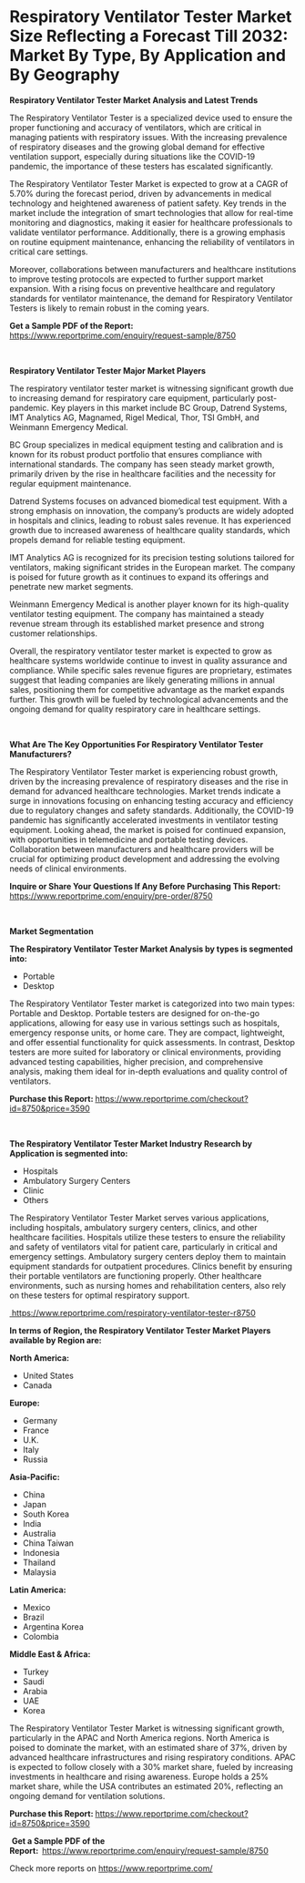 <p><h1>Respiratory Ventilator Tester Market Size Reflecting a Forecast Till 2032: Market By Type, By Application and By Geography</h1></p><p><strong>Respiratory Ventilator Tester Market Analysis and Latest Trends</strong></p>
<p><p>The Respiratory Ventilator Tester is a specialized device used to ensure the proper functioning and accuracy of ventilators, which are critical in managing patients with respiratory issues. With the increasing prevalence of respiratory diseases and the growing global demand for effective ventilation support, especially during situations like the COVID-19 pandemic, the importance of these testers has escalated significantly.</p><p>The Respiratory Ventilator Tester Market is expected to grow at a CAGR of 5.70% during the forecast period, driven by advancements in medical technology and heightened awareness of patient safety. Key trends in the market include the integration of smart technologies that allow for real-time monitoring and diagnostics, making it easier for healthcare professionals to validate ventilator performance. Additionally, there is a growing emphasis on routine equipment maintenance, enhancing the reliability of ventilators in critical care settings. </p><p>Moreover, collaborations between manufacturers and healthcare institutions to improve testing protocols are expected to further support market expansion. With a rising focus on preventive healthcare and regulatory standards for ventilator maintenance, the demand for Respiratory Ventilator Testers is likely to remain robust in the coming years.</p></p>
<p><strong>Get a Sample PDF of the Report:&nbsp;</strong> <a href="https://www.reportprime.com/enquiry/request-sample/8750?utm_campaign=2639&utm_medium=2&utm_source=Github&utm_content=ia&utm_term=20032025&utm_id=respiratory-ventilator-tester">https://www.reportprime.com/enquiry/request-sample/8750</a></p>
<p>&nbsp;</p>
<p><strong>Respiratory Ventilator Tester Major Market Players</strong></p>
<p><p>The respiratory ventilator tester market is witnessing significant growth due to increasing demand for respiratory care equipment, particularly post-pandemic. Key players in this market include BC Group, Datrend Systems, IMT Analytics AG, Magnamed, Rigel Medical, Thor, TSI GmbH, and Weinmann Emergency Medical. </p><p>BC Group specializes in medical equipment testing and calibration and is known for its robust product portfolio that ensures compliance with international standards. The company has seen steady market growth, primarily driven by the rise in healthcare facilities and the necessity for regular equipment maintenance.</p><p>Datrend Systems focuses on advanced biomedical test equipment. With a strong emphasis on innovation, the company’s products are widely adopted in hospitals and clinics, leading to robust sales revenue. It has experienced growth due to increased awareness of healthcare quality standards, which propels demand for reliable testing equipment.</p><p>IMT Analytics AG is recognized for its precision testing solutions tailored for ventilators, making significant strides in the European market. The company is poised for future growth as it continues to expand its offerings and penetrate new market segments.</p><p>Weinmann Emergency Medical is another player known for its high-quality ventilator testing equipment. The company has maintained a steady revenue stream through its established market presence and strong customer relationships.</p><p>Overall, the respiratory ventilator tester market is expected to grow as healthcare systems worldwide continue to invest in quality assurance and compliance. While specific sales revenue figures are proprietary, estimates suggest that leading companies are likely generating millions in annual sales, positioning them for competitive advantage as the market expands further. This growth will be fueled by technological advancements and the ongoing demand for quality respiratory care in healthcare settings.</p></p>
<p>&nbsp;</p>
<p><strong>What Are The Key Opportunities For Respiratory Ventilator Tester Manufacturers?</strong></p>
<p><p>The Respiratory Ventilator Tester market is experiencing robust growth, driven by the increasing prevalence of respiratory diseases and the rise in demand for advanced healthcare technologies. Market trends indicate a surge in innovations focusing on enhancing testing accuracy and efficiency due to regulatory changes and safety standards. Additionally, the COVID-19 pandemic has significantly accelerated investments in ventilator testing equipment. Looking ahead, the market is poised for continued expansion, with opportunities in telemedicine and portable testing devices. Collaboration between manufacturers and healthcare providers will be crucial for optimizing product development and addressing the evolving needs of clinical environments.</p></p>
<p><strong>Inquire or Share Your Questions If Any Before Purchasing This Report:</strong> <a href="https://www.reportprime.com/enquiry/pre-order/8750?utm_campaign=2639&utm_medium=2&utm_source=Github&utm_content=ia&utm_term=20032025&utm_id=respiratory-ventilator-tester">https://www.reportprime.com/enquiry/pre-order/8750</a></p>
<p>&nbsp;</p>
<p><strong>Market Segmentation</strong></p>
<p><strong>The Respiratory Ventilator Tester Market Analysis by types is segmented into:</strong></p>
<p><ul><li>Portable</li><li>Desktop</li></ul></p>
<p><p>The Respiratory Ventilator Tester market is categorized into two main types: Portable and Desktop. Portable testers are designed for on-the-go applications, allowing for easy use in various settings such as hospitals, emergency response units, or home care. They are compact, lightweight, and offer essential functionality for quick assessments. In contrast, Desktop testers are more suited for laboratory or clinical environments, providing advanced testing capabilities, higher precision, and comprehensive analysis, making them ideal for in-depth evaluations and quality control of ventilators.</p></p>
<p><strong>Purchase this Report:&nbsp;</strong><a href="https://www.reportprime.com/checkout?id=8750&price=3590&utm_campaign=2639&utm_medium=2&utm_source=Github&utm_content=ia&utm_term=20032025&utm_id=respiratory-ventilator-tester">https://www.reportprime.com/checkout?id=8750&price=3590</a></p>
<p>&nbsp;</p>
<p><strong>The Respiratory Ventilator Tester Market Industry Research by Application is segmented into:</strong></p>
<p><ul><li>Hospitals</li><li>Ambulatory Surgery Centers</li><li>Clinic</li><li>Others</li></ul></p>
<p><p>The Respiratory Ventilator Tester Market serves various applications, including hospitals, ambulatory surgery centers, clinics, and other healthcare facilities. Hospitals utilize these testers to ensure the reliability and safety of ventilators vital for patient care, particularly in critical and emergency settings. Ambulatory surgery centers deploy them to maintain equipment standards for outpatient procedures. Clinics benefit by ensuring their portable ventilators are functioning properly. Other healthcare environments, such as nursing homes and rehabilitation centers, also rely on these testers for optimal respiratory support.</p></p>
<p><a href="https://www.reportprime.com/respiratory-ventilator-tester-r8750?utm_campaign=2639&utm_medium=2&utm_source=Github&utm_content=ia&utm_term=20032025&utm_id=respiratory-ventilator-tester">&nbsp;https://www.reportprime.com/respiratory-ventilator-tester-r8750</a></p>
<p><strong>In terms of Region, the Respiratory Ventilator Tester Market Players available by Region are:</strong></p>
<p>
    <p> <strong> North America: </strong>
        <ul>
            <li>United States</li>
            <li>Canada</li>
        </ul>
        </p> 
    <p> <strong> Europe: </strong>
        <ul>
            <li>Germany</li>
            <li>France</li>
            <li>U.K.</li>
            <li>Italy</li>
            <li>Russia</li>
        </ul>
        </p> 
    <p> <strong> Asia-Pacific: </strong>
        <ul>
            <li>China</li>
            <li>Japan</li>
            <li>South Korea</li>
            <li>India</li>
            <li>Australia</li>
            <li>China Taiwan</li>
            <li>Indonesia</li>
            <li>Thailand</li>
            <li>Malaysia</li>
        </ul>
        </p> 
    <p> <strong> Latin America: </strong>
        <ul>
            <li>Mexico</li>
            <li>Brazil</li>
            <li>Argentina Korea</li>
            <li>Colombia</li>
        </ul>
        </p> 
    <p> <strong> Middle East & Africa: </strong>
        <ul>
            <li>Turkey</li>
            <li>Saudi</li>
            <li>Arabia</li>
            <li>UAE</li>
            <li>Korea</li>
        </ul>
    </p>
    </p>
<p><p>The Respiratory Ventilator Tester Market is witnessing significant growth, particularly in the APAC and North America regions. North America is poised to dominate the market, with an estimated share of 37%, driven by advanced healthcare infrastructures and rising respiratory conditions. APAC is expected to follow closely with a 30% market share, fueled by increasing investments in healthcare and rising awareness. Europe holds a 25% market share, while the USA contributes an estimated 20%, reflecting an ongoing demand for ventilation solutions.</p></p>
<p><strong>Purchase this Report: </strong><a href="https://www.reportprime.com/checkout?id=8750&price=3590&utm_campaign=2639&utm_medium=2&utm_source=Github&utm_content=ia&utm_term=20032025&utm_id=respiratory-ventilator-tester">https://www.reportprime.com/checkout?id=8750&price=3590</a></p>
<p>&nbsp;<strong>Get a Sample PDF of the Report:&nbsp;&nbsp;</strong><a href="https://www.reportprime.com/enquiry/request-sample/8750?utm_campaign=2639&utm_medium=2&utm_source=Github&utm_content=ia&utm_term=20032025&utm_id=respiratory-ventilator-tester">https://www.reportprime.com/enquiry/request-sample/8750</a></p>
<p><strong></strong></p>
<p>Check more reports on <a href="https://www.reportprime.com/?utm_campaign=2639&utm_medium=2&utm_source=Github&utm_content=ia&utm_term=20032025&utm_id=respiratory-ventilator-tester">https://www.reportprime.com/</a></p>